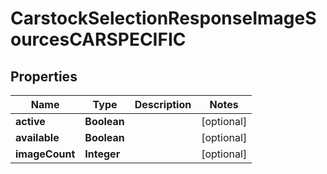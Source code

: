 

# CarstockSelectionResponseImageSourcesCARSPECIFIC


## Properties

| Name | Type | Description | Notes |
|------------ | ------------- | ------------- | -------------|
|**active** | **Boolean** |  |  [optional] |
|**available** | **Boolean** |  |  [optional] |
|**imageCount** | **Integer** |  |  [optional] |



